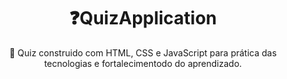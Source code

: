 <h1 align="center">
    ❓QuizApplication
</h1>
<p align="center">🚀 Quiz construido com HTML, CSS e JavaScript para prática das tecnologias e fortalecimentodo do aprendizado.</p>
